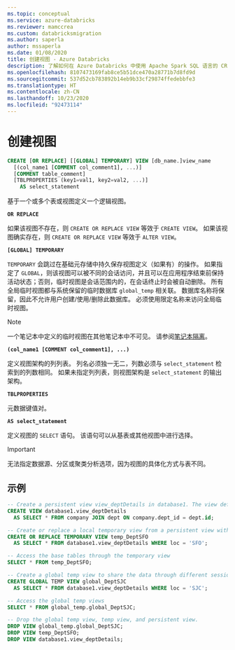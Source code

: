 ```yaml
---
ms.topic: conceptual
ms.service: azure-databricks
ms.reviewer: mamccrea
ms.custom: databricksmigration
ms.author: saperla
author: mssaperla
ms.date: 01/08/2020
title: 创建视图 - Azure Databricks
description: 了解如何在 Azure Databricks 中使用 Apache Spark SQL 语言的 CREATE VIEW 语法。
ms.openlocfilehash: 8107473169fab8ce5b51dce470a28771b7d8fd9d
ms.sourcegitcommit: 537d52cb783892b14eb9b33cf29874ffedebbfe3
ms.translationtype: HT
ms.contentlocale: zh-CN
ms.lasthandoff: 10/23/2020
ms.locfileid: "92473114"
---
```

# <a name="create-view"></a>创建视图

```sql
CREATE [OR REPLACE] [[GLOBAL] TEMPORARY] VIEW [db_name.]view_name
  [(col_name1 [COMMENT col_comment1], ...)]
  [COMMENT table_comment]
  [TBLPROPERTIES (key1=val1, key2=val2, ...)]
    AS select_statement
```

基于一个或多个表或视图定义一个逻辑视图。

**`OR REPLACE`**

如果该视图不存在，则 `CREATE OR REPLACE VIEW` 等效于 `CREATE VIEW`。 如果该视图确实存在，则 `CREATE OR REPLACE VIEW` 等效于 `ALTER VIEW`。

**`[GLOBAL] TEMPORARY`**

`TEMPORARY` 会跳过在基础元存储中持久保存视图定义（如果有）的操作。 如果指定了 `GLOBAL`，则该视图可以被不同的会话访问，并且可以在应用程序结束前保持活动状态；否则，临时视图是会话范围内的，在会话终止时会被自动删除。 所有全局临时视图都与系统保留的临时数据库 `global_temp` 相关联。 数据库名称将保留，因此不允许用户创建/使用/删除此数据库。 必须使用限定名称来访问全局临时视图。

> [!NOTE]
>
> 一个笔记本中定义的临时视图在其他笔记本中不可见。 请参阅[笔记本隔离](../../../../notebooks/notebooks-use.md#notebook-isolation)。

**`(col_name1 [COMMENT col_comment1], ...)`**

定义视图架构的列列表。 列名必须独一无二，列数必须与 `select_statement` 检索到的列数相同。 如果未指定列列表，则视图架构是 `select_statement` 的输出架构。

**`TBLPROPERTIES`**

元数据键值对。

**`AS select_statement`**

定义视图的 `SELECT` 语句。 该语句可以从基表或其他视图中进行选择。

> [!IMPORTANT]
>
> 无法指定数据源、分区或聚类分析选项，因为视图的具体化方式与表不同。

## <a name="examples"></a>示例

```sql
-- Create a persistent view view_deptDetails in database1. The view definition is recorded in the underlying metastore
CREATE VIEW database1.view_deptDetails
  AS SELECT * FROM company JOIN dept ON company.dept_id = dept.id;

-- Create or replace a local temporary view from a persistent view with an extra filter
CREATE OR REPLACE TEMPORARY VIEW temp_DeptSFO
  AS SELECT * FROM database1.view_deptDetails WHERE loc = 'SFO';

-- Access the base tables through the temporary view
SELECT * FROM temp_DeptSFO;

-- Create a global temp view to share the data through different sessions
CREATE GLOBAL TEMP VIEW global_DeptSJC
  AS SELECT * FROM database1.view_deptDetails WHERE loc = 'SJC';

-- Access the global temp views
SELECT * FROM global_temp.global_DeptSJC;

-- Drop the global temp view, temp view, and persistent view.
DROP VIEW global_temp.global_DeptSJC;
DROP VIEW temp_DeptSFO;
DROP VIEW database1.view_deptDetails;
```